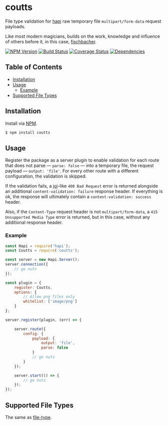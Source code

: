 # coutts
File type validation for [hapi](https://github.com/hapijs/hapi) raw temporary file `multipart/form-data` request payloads.

Like most modern magicians, builds on the work, knowledge and influence of others before it, in this case, [fischbacher](https://github.com/ruiquelhas/fischbacher).

[![NPM Version][fury-img]][fury-url] [![Build Status][travis-img]][travis-url] [![Coverage Status][coveralls-img]][coveralls-url] [![Dependencies][david-img]][david-url]

## Table of Contents
- [Installation](#installation)
- [Usage](#usage)
  - [Example](#example)
- [Supported File Types](#supported-file-types)

## Installation
Install via [NPM](https://www.npmjs.org).

```sh
$ npm install coutts
```

## Usage
Register the package as a server plugin to enable validation for each route that does not parse — `parse: false` — into a temporary file, the request payload — `output: 'file'`. For every other route with a different configuration, the validation is skipped.

If the validation fails, a [joi](https://github.com/hapijs/joi)-like `400 Bad Request` error is returned alongside an additional `content-validation: failure` response header. If everything is ok, the response will ultimately contain a `content-validation: success` header.

Also, if the `Content-Type` request header is not `multipart/form-data`, a `415 Unsupported Media Type` error is returned, but in this case, without any additional response header.

### Example

```js
const Hapi = require('hapi');
const Coutts = require('coutts');

const server = new Hapi.Server();
server.connection({
    // go nuts
});

const plugin = {
    register: Coutts,
    options: {
        // Allow png files only
        whitelist: ['image/png']
    }
};

server.register(plugin, (err) => {

    server.route({
        config: {
            payload: {
                output: 'file',
                parse: false
            }
            // go nuts
        }
    });

    server.start(() => {
        // go nuts
    });
});
```

## Supported File Types
The same as [file-type](https://github.com/sindresorhus/file-type#supported-file-types).

[coveralls-img]: https://coveralls.io/repos/ruiquelhas/coutts/badge.svg
[coveralls-url]: https://coveralls.io/github/ruiquelhas/coutts
[david-img]: https://david-dm.org/ruiquelhas/coutts.svg
[david-url]: https://david-dm.org/ruiquelhas/coutts
[fury-img]: https://badge.fury.io/js/coutts.svg
[fury-url]: https://badge.fury.io/js/coutts
[travis-img]: https://travis-ci.org/ruiquelhas/coutts.svg
[travis-url]: https://travis-ci.org/ruiquelhas/coutts
